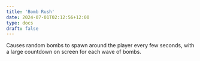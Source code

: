 ```yaml
---
title: 'Bomb Rush'
date: 2024-07-01T02:12:56+12:00
type: docs
draft: false
---
```


Causes random bombs to spawn around the player every few seconds, with a large countdown on screen for each wave of bombs.
